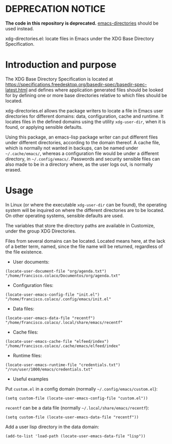 # DEPRECATION NOTICE

**The code in this repository is deprecated.**  [emacs-directories](https://github.com/francisco-colaco/emacs-directories.git) should be used instead.



xdg-directories.el: locate files in Emacs under the XDG Base Directory
Specification.

# Introduction and purpose

The XDG Base Directory Specification is located at
https://specifications.freedesktop.org/basedir-spec/basedir-spec-latest.html
and defines where application generated files should be looked for by
defining one or more base directories relative to which files should
be located.

xdg-directories.el allows the package writers to locate a file in
Emacs user directories for different domains: data, configuration,
cache and runtime.  It locates files in the defined domains using the
utility `xdg-user-dir`, when it is found, or applying sensible defaults.

Using this package, an emacs-lisp package writer can put different
files under different directories, according to the domain thereof.  A
cache file, which is normally not wanted in backups, can be named
under `~/.cache/emacs/`, whereas a configuration file would be
under a different directory, in `~/.config/emacs/`.  Passwords and
security sensible files can also made to be in a directory where, as
the user logs out, is normally erased.

# Usage

In Linux (or where the executable `xdg-user-dir` can be found), the
operating system will be inquired on where the different directories
are to be located.  On other operating systems, sensible defaults are
used.

The variables that store the directory paths are available in
Customize, under the group XDG Directories.

Files from several domains can be located.  Located means here, at the
lack of a better term, named, since the file name will be returned,
regardless of the file existence.

- User documents:

```` emacs-lisp
(locate-user-document-file "org/agenda.txt")
"/home/francisco.colaco/Documentos/org/agenda.txt"
````

- Configuration files:

```` emacs-lisp
(locate-user-emacs-config-file "init.el")
"/home/francisco.colaco/.config/emacs/init.el"
````

- Data files:

```` emacs-lisp
(locate-user-emacs-data-file "recentf")
"/home/francisco.colaco/.local/share/emacs/recentf"
````

- Cache files:

```` emacs-lisp
(locate-user-emacs-cache-file "elfeed/index")
"/home/francisco.colaco/.cache/emacs/elfeed/index"
````

- Runtime files:

```` emacs-lisp
(locate-user-emacs-runtime-file "credentials.txt")
"/run/user/1000/emacs/credentials.txt"
````

* Useful examples

Put `custom.el` in a config domain (normally `~/.config/emacs/custom.el`):

```` emacs-lisp
(setq custom-file (locate-user-emacs-config-file "custom.el"))
````

`recentf` can be a data file (normally `~/.local/share/emacs/recentf`):

```` emacs-lisp
(setq custom-file (locate-user-emacs-data-file "recentf"))
````

Add a user lisp directory in the data domain:

```` emacs-lisp
(add-to-list 'load-path (locate-user-emacs-data-file "lisp"))
````
